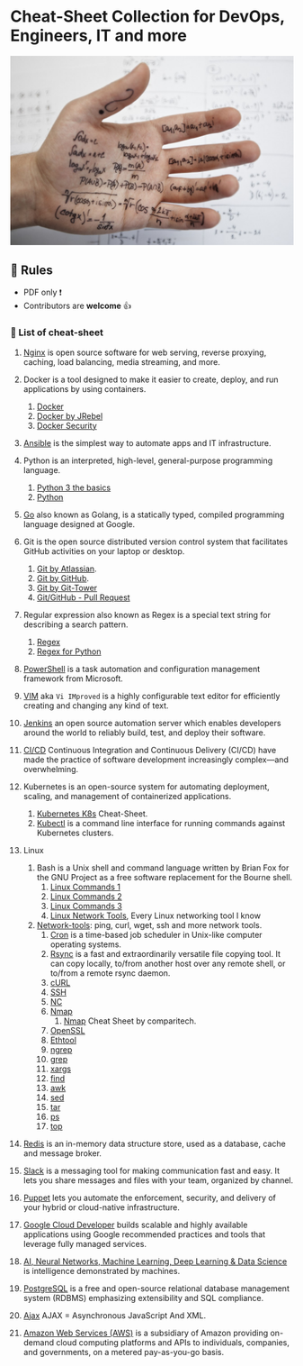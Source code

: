 # Cheat-Sheet Collection for DevOps, Engineers, IT and more

![Cheat Sheet](~img/cheatcheet.jpg)

## :scroll: Rules

* PDF only :exclamation:
* Contributors are **welcome** :+1:

### :pushpin: List of cheat-sheet

1. [Nginx](pdf/nginx.pdf) is open source software for web serving, reverse proxying, caching, load balancing, media streaming, and more.
1. Docker is a tool designed to make it easier to create, deploy, and run applications by using containers.
   1. [Docker](pdf/docker.pdf)
   1. [Docker by JRebel](pdf/docker_by_jrebel.pdf)
   1. [Docker Security](pdf/docker-security.pdf)
1. [Ansible](pdf/ansible.pdf) is the simplest way to automate apps and IT infrastructure.
1. Python is an interpreted, high-level, general-purpose programming language.
   1. [Python 3 the basics](pdf/cheatsheet-python-grok.pdf)
   1. [Python](pdf/python_beginners.pdf)
1. [Go](pdf/go_golang.pdf) also known as Golang, is a statically typed, compiled programming language designed at Google.
1. Git is the open source distributed version control system that facilitates GitHub activities on your laptop or desktop.
   1. [Git by Atlassian](pdf/atlassian-git-cheatsheet.pdf).
   1. [Git by GitHub](pdf/git_by_github.pdf).
   1. [Git by Git-Tower](pdf/git_by_git-tower.pdf)
   1. [Git/GitHub - Pull Request](pdf/github.pdf)
1. Regular expression also known as Regex is a special text string for describing a search pattern.
   1. [Regex](pdf/regex.pdf)
   1. [Regex for Python](pdf/python-regular-expression-regex.pdf)
1. [PowerShell](pdf/Powershell.pdf) is a task automation and configuration management framework from Microsoft.
1. [VIM](pdf/vim-cheat-sheet.pdf) aka `Vi IMproved` is a highly configurable text editor for efficiently creating and changing any kind of text.
1. [Jenkins](pdf/Jenkins-Cheat-Sheet-converted.pdf) an open source automation server which enables developers around the world to reliably build, test, and deploy their software.
1. [CI/CD](pdf/cicd-framework_by_densify.pdf) Continuous Integration and Continuous Delivery (CI/CD) have made the practice of software development increasingly complex—and overwhelming.
1. Kubernetes is an open-source system for automating deployment, scaling, and management of containerized applications.
    1. [Kubernetes K8s](pdf/Kubernetes-Cheat-Sheet.pdf) Cheat-Sheet.
    1. [Kubectl](pdf/kubectl.pdf) is a command line interface for running commands against Kubernetes clusters.
1. Linux
    1. Bash is a Unix shell and command language written by Brian Fox for the GNU Project as a free software replacement for the Bourne shell.
       1. [Linux Commands 1](pdf/linux-bash.pdf)
       1. [Linux Commands 2](pdf/linux-bash-terminal.pdf)
       1. [Linux Commands 3](pdf/linux_commands.pdf)
       1. [Linux Network Tools](pdf/linux-networking-tool), Every Linux networking tool I know
    1. [Network-tools](pdf/linux-networing-tools.pdf): ping, curl, wget, ssh and more network tools.
          1. [Cron](pdf/cron.pdf) is a time-based job scheduler in Unix-like computer operating systems.
          1. [Rsync](pdf/rsync.pdf) is a fast and extraordinarily versatile file copying tool. It can copy locally, to/from another host over any remote shell, or to/from a remote rsync daemon.
          1. [cURL](pdf/curl.pdf)
          1. [SSH](pdf/ssh.pdf)
          1. [NC](pdf/netcat.pdf)
          1. [Nmap](pdf/nmap.pdf)
              1. [Nmap](pdf/Nmap-Cheat-Sheet.pdf) Cheat Sheet by comparitech.
          1. [OpenSSL](pdf/openssl.pdf)
          1. [Ethtool](pdf/ethtool.pdf)
          1. [ngrep](pdf/ngrep.pdf)
          1. [grep](pdf/grep.pdf)
          1. [xargs](pdf/xargs.pdf)
          1. [find](pdf/find.pdf)
          1. [awk](pdf/awk.pdf)
          1. [sed](pdf/sed.pdf)
          1. [tar](pdf/tar.pdf)
          1. [ps](pdf/ps.pdf)
          1. [top](pdf/top.pdf)

1. [Redis](pdf/redis.pdf) is an in-memory data structure store, used as a database, cache and message broker.
1. [Slack](pdf/slack.pdf) is a messaging tool for making communication fast and easy. It lets you share messages and files with your team, organized by channel.
1. [Puppet](pdf/puppet) lets you automate the enforcement, security, and delivery of your hybrid or cloud-native infrastructure.
1. [Google Cloud Developer](pdf/GoogleCloudDeveloper.pdf) builds scalable and highly available applications using Google recommended practices and tools that leverage fully managed services.
1. [AI, Neural Networks, Machine Learning, Deep Learning & Data Science](pdf/AI_ML.pdf) is intelligence demonstrated by machines.
1. [PostgreSQL](pdf/PostgreSQL-Cheat-Sheet.pdf) is a free and open-source relational database management system (RDBMS) emphasizing extensibility and SQL compliance.
1. [Ajax](pdf/ajax.pdf) AJAX = Asynchronous JavaScript And XML.
1. [Amazon Web Services (AWS)](pdf/AWS-Basic-Cheat-Sheet.pdf) is a subsidiary of Amazon providing on-demand cloud computing platforms and APIs to individuals, companies, and governments, on a metered pay-as-you-go basis. 